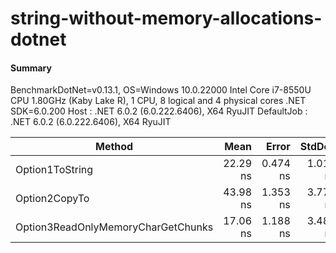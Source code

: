 # string-without-memory-allocations-dotnet

#### Summary

BenchmarkDotNet=v0.13.1, OS=Windows 10.0.22000
Intel Core i7-8550U CPU 1.80GHz (Kaby Lake R), 1 CPU, 8 logical and 4 physical cores
.NET SDK=6.0.200
Host     : .NET 6.0.2 (6.0.222.6406), X64 RyuJIT
DefaultJob : .NET 6.0.2 (6.0.222.6406), X64 RyuJIT



|                             Method |     Mean |    Error |   StdDev |   Median | Ratio | RatioSD |  Gen 0 | Allocated |
|----------------------------------- |---------:|---------:|---------:|---------:|------:|--------:|-------:|----------:|
|                    Option1ToString | 22.29 ns | 0.474 ns | 1.011 ns | 22.04 ns |  1.00 |    0.00 | 0.0325 |     136 B |
|                      Option2CopyTo | 43.98 ns | 1.353 ns | 3.772 ns | 42.88 ns |  1.93 |    0.16 | 0.0669 |     280 B |
| Option3ReadOnlyMemoryCharGetChunks | 17.06 ns | 1.188 ns | 3.483 ns | 15.88 ns |  0.87 |    0.14 |      - |         - |

